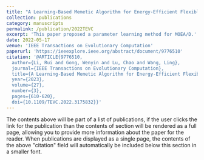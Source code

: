 ```yaml
---
title: "A Learning-Based Memetic Algorithm for Energy-Efficient Flexible Job-Shop Scheduling With Type-2 Fuzzy Processing Time"
collection: publications
category: manuscripts
permalink: /publication/2022TEVC
excerpt: 'This paper proposed a parameter learning method for MOEA/D.'
date: 2022-05-17
venue: 'IEEE Transactions on Evolutionary Computation'
paperurl: 'https://ieeexplore.ieee.org/abstract/document/9776510'
citation: '@ARTICLE{9776510,
  author={Li, Rui and Gong, Wenyin and Lu, Chao and Wang, Ling},
  journal={IEEE Transactions on Evolutionary Computation}, 
  title={A Learning-Based Memetic Algorithm for Energy-Efficient Flexible Job-Shop Scheduling With Type-2 Fuzzy Processing Time}, 
  year={2023},
  volume={27},
  number={3},
  pages={610-620},
  doi={10.1109/TEVC.2022.3175832}}'
---
```


The contents above will be part of a list of publications, if the user clicks the link for the publication than the contents of section will be rendered as a full page, allowing you to provide more information about the paper for the reader. When publications are displayed as a single page, the contents of the above "citation" field will automatically be included below this section in a smaller font.
